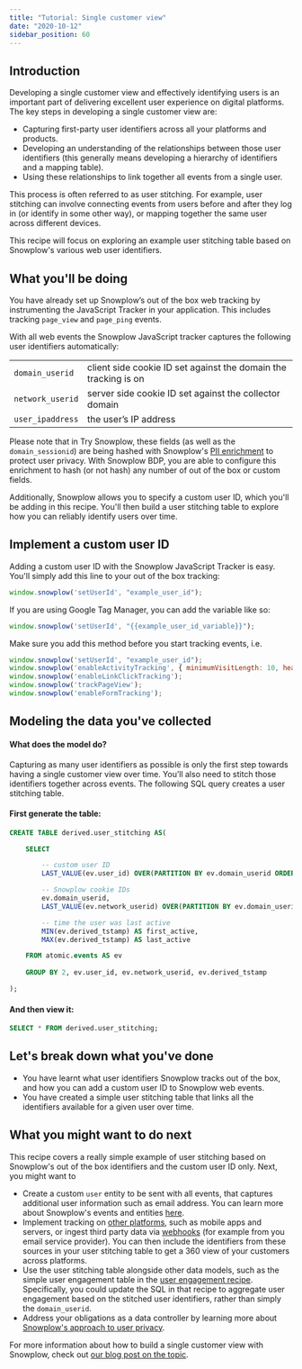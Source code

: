 ```yaml
---
title: "Tutorial: Single customer view"
date: "2020-10-12"
sidebar_position: 60
---
```


## Introduction

Developing a single customer view and effectively identifying users is an important part of delivering excellent user experience on digital platforms. The key steps in developing a single customer view are:

- Capturing first-party user identifiers across all your platforms and products.
- Developing an understanding of the relationships between those user identifiers (this generally means developing a hierarchy of identifiers and a mapping table).
- Using these relationships to link together all events from a single user.

This process is often referred to as user stitching. For example, user stitching can involve connecting events from users before and after they log in (or identify in some other way), or mapping together the same user across different devices.

This recipe will focus on exploring an example user stitching table based on Snowplow's various web user identifiers.

## What you'll be doing

You have already set up Snowplow’s out of the box web tracking by instrumenting the JavaScript Tracker in your application. This includes tracking `page_view` and `page_ping` events.

With all web events the Snowplow JavaScript tracker captures the following user identifiers automatically:

<table><tbody><tr><td><code>domain_userid</code></td><td>client side cookie ID set against the domain the tracking is on</td></tr><tr><td><code>network_userid</code></td><td>server side cookie ID set against the collector domain</td></tr><tr><td><code>user_ipaddress</code></td><td>the user’s IP address</td></tr></tbody></table>

Please note that in Try Snowplow, these fields (as well as the `domain_sessionid`) are being hashed with Snowplow's [PII enrichment](/docs/enriching-your-data/available-enrichments/pii-pseudonymization-enrichment/index.md) to protect user privacy. With Snowplow BDP, you are able to configure this enrichment to hash (or not hash) any number of out of the box or custom fields.

Additionally, Snowplow allows you to specify a custom user ID, which you'll be adding in this recipe. You'll then build a user stitching table to explore how you can reliably identify users over time.

## Implement a custom user ID

Adding a custom user ID with the Snowplow JavaScript Tracker is easy. You'll simply add this line to your out of the box tracking:

```javascript
window.snowplow('setUserId', "example_user_id");
```

If you are using Google Tag Manager, you can add the variable like so:

```javascript
window.snowplow('setUserId', "{{example_user_id_variable}}");
```

Make sure you add this method before you start tracking events, i.e.

```javascript
window.snowplow('setUserId', "example_user_id");
window.snowplow('enableActivityTracking', { minimumVisitLength: 10, heartbeatDelay: 10 });
window.snowplow('enableLinkClickTracking');
window.snowplow('trackPageView');
window.snowplow('enableFormTracking');
```

## Modeling the data you've collected

#### What does the model do?

Capturing as many user identifiers as possible is only the first step towards having a single customer view over time. You’ll also need to stitch those identifiers together across events. The following SQL query creates a user stitching table.

#### First generate the table:

```sql
CREATE TABLE derived.user_stitching AS(

    SELECT

        -- custom user ID
        LAST_VALUE(ev.user_id) OVER(PARTITION BY ev.domain_userid ORDER BY ev.derived_tstamp) as user_id,

        -- Snowplow cookie IDs
        ev.domain_userid,
        LAST_VALUE(ev.network_userid) OVER(PARTITION BY ev.domain_userid ORDER BY ev.derived_tstamp) AS network_userid,

        -- time the user was last active
        MIN(ev.derived_tstamp) AS first_active,
        MAX(ev.derived_tstamp) AS last_active

    FROM atomic.events AS ev
    
    GROUP BY 2, ev.user_id, ev.network_userid, ev.derived_tstamp

);
```

#### And then view it:

```sql
SELECT * FROM derived.user_stitching;
```

## Let's break down what you've done

- You have learnt what user identifiers Snowplow tracks out of the box, and how you can add a custom user ID to Snowplow web events.
- You have created a simple user stitching table that links all the identifiers available for a given user over time.

## What you might want to do next

This recipe covers a really simple example of user stitching based on Snowplow's out of the box identifiers and the custom user ID only. Next, you might want to

- Create a custom `user` entity to be sent with all events, that captures additional user information such as email address. You can learn more about Snowplow's events and entities [here](/docs/understanding-tracking-design/understanding-events-entities/index.md).
- Implement tracking on [other platforms](/docs/collecting-data/collecting-from-own-applications/index.md), such as mobile apps and servers, or ingest third party data via [webhooks](/docs/collecting-data/collecting-data-from-third-parties/index.md) (for example from you email service provider). You can then include the identifiers from these sources in your user stitching table to get a 360 view of your customers across platforms.
- Use the user stitching table alongside other data models, such as the simple user engagement table in the [user engagement recipe](/docs/try-snowplow/recipes/recipe-user-engagement/index.md). Specifically, you could update the SQL in that recipe to aggregate user engagement based on the stitched user identifiers, rather than simply the `domain_userid`.
- Address your obligations as a data controller by learning more about [Snowplow's approach to user privacy](https://snowplowanalytics.com/blog/2020/09/07/2020/user-identification-and-privacy/).

For more information about how to build a single customer view with Snowplow, check out [our blog post on the topic](https://snowplowanalytics.com/blog/2020/06/11/single-customer-view/).
